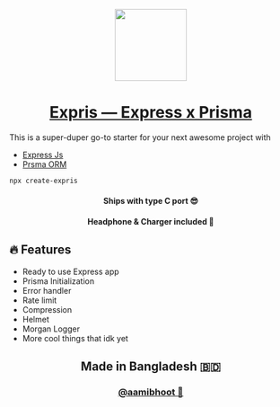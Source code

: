 <p align="center">
  <a href="[Aami Bhoot](https://github.com/aamibhoot)">
    <img src="https://user-images.githubusercontent.com/77445154/164914536-a007020b-babf-4010-9d6f-15eedc8bfaf4.png" height="128">
    <h1 align="center">Expris — Express x Prisma</h1>
  </a>
</p>
This is a super-duper go-to starter for your next awesome project with

- [Express Js](https://expressjs.com)
- [Prsma ORM](https://www.prisma.io)

```bash
npx create-expris
```

 <h4 align="center"> Ships with type C port 😎</h4>
 <h4 align="center"> Headphone & Charger included 🥴</h4>

## 🔥 Features

- Ready to use Express app
- Prisma Initialization
- Error handler
- Rate limit
- Compression
- Helmet
- Morgan Logger
- More cool things that idk yet

<h2 align="center">
  Made in Bangladesh 🇧🇩
</h2>

<h3 align="center">
   <a href="[Aami Bhoot](https://github.com/aamibhoot)">
    @aamibhoot 👻
    </a>
</h3>